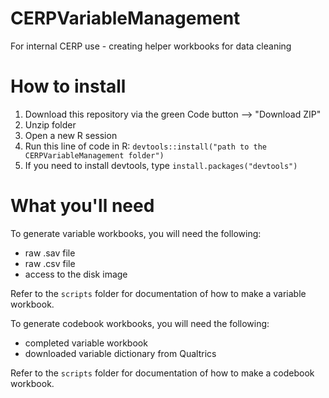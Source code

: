 # CERPVariableManagement
For internal CERP use - creating helper workbooks for data cleaning

# How to install
1. Download this repository via the green Code button --> "Download ZIP"
2. Unzip folder
3. Open a new R session
4. Run this line of code in R: `devtools::install("path to the CERPVariableManagement folder")`
5. If you need to install devtools, type `install.packages("devtools")`

# What you'll need
To generate variable workbooks, you will need the following:
* raw .sav file
* raw .csv file
* access to the disk image

Refer to the `scripts` folder for documentation of how to make a variable workbook.


To generate codebook workbooks, you will need the following:
* completed variable workbook
* downloaded variable dictionary from Qualtrics

Refer to the `scripts` folder for documentation of how to make a codebook workbook.

